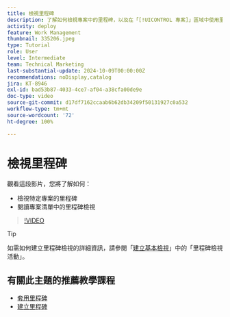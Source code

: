 ```yaml
---
title: 檢視里程碑
description: 了解如何檢視專案中的里程碑，以及在「[!UICONTROL 專案]」區域中使用里程碑檢視。
activity: deploy
feature: Work Management
thumbnail: 335206.jpeg
type: Tutorial
role: User
level: Intermediate
team: Technical Marketing
last-substantial-update: 2024-10-09T00:00:00Z
recommendations: noDisplay,catalog
jira: KT-8946
exl-id: bad53b87-4033-4ce7-af04-a38cfa00de9e
doc-type: video
source-git-commit: d17df7162ccaab6b62db34209f50131927c0a532
workflow-type: tm+mt
source-wordcount: '72'
ht-degree: 100%

---
```


# 檢視里程碑

觀看這段影片，您將了解如何：

* 檢視特定專案的里程碑
* 閱讀專案清單中的里程碑檢視

>[!VIDEO](https://video.tv.adobe.com/v/335206/?quality=12&learn=on&enablevpops)

>[!TIP]
>
>如需如何建立里程碑檢視的詳細資訊，請參閱「[建立基本檢視](/help/reporting/basic-reporting/create-a-basic-view.md)」中的「里程碑檢視活動」。

## 有關此主題的推薦教學課程

* [套用里程碑](/help/manage-work/approval-processes-and-milestone-paths/apply-milestones.md)
* [建立里程碑](/help/administration-and-setup/approval-processes-and-milestone-paths/creating-milestones.md)

